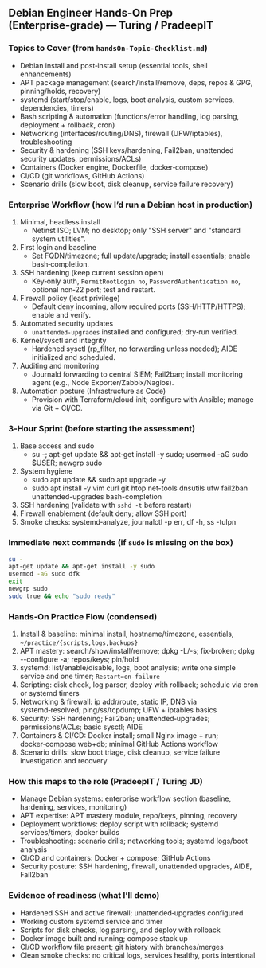 ## Debian Engineer Hands‑On Prep (Enterprise‑grade) — Turing / PradeepIT

### Topics to Cover (from `handsOn-Topic-Checklist.md`)
- Debian install and post‑install setup (essential tools, shell enhancements)
- APT package management (search/install/remove, deps, repos & GPG, pinning/holds, recovery)
- systemd (start/stop/enable, logs, boot analysis, custom services, dependencies, timers)
- Bash scripting & automation (functions/error handling, log parsing, deployment + rollback, cron)
- Networking (interfaces/routing/DNS), firewall (UFW/iptables), troubleshooting
- Security & hardening (SSH keys/hardening, Fail2ban, unattended security updates, permissions/ACLs)
- Containers (Docker engine, Dockerfile, docker‑compose)
- CI/CD (git workflows, GitHub Actions)
- Scenario drills (slow boot, disk cleanup, service failure recovery)

### Enterprise Workflow (how I’d run a Debian host in production)
1. Minimal, headless install
   - Netinst ISO; LVM; no desktop; only "SSH server" and "standard system utilities".
2. First login and baseline
   - Set FQDN/timezone; full update/upgrade; install essentials; enable bash‑completion.
3. SSH hardening (keep current session open)
   - Key‑only auth, `PermitRootLogin no`, `PasswordAuthentication no`, optional non‑22 port; test and restart.
4. Firewall policy (least privilege)
   - Default deny incoming, allow required ports (SSH/HTTP/HTTPS); enable and verify.
5. Automated security updates
   - `unattended‑upgrades` installed and configured; dry‑run verified.
6. Kernel/sysctl and integrity
   - Hardened sysctl (rp_filter, no forwarding unless needed); AIDE initialized and scheduled.
7. Auditing and monitoring
   - Journald forwarding to central SIEM; Fail2ban; install monitoring agent (e.g., Node Exporter/Zabbix/Nagios).
8. Automation posture (Infrastructure as Code)
   - Provision with Terraform/cloud‑init; configure with Ansible; manage via Git + CI/CD.

### 3‑Hour Sprint (before starting the assessment)
1) Base access and sudo
   - su -; apt‑get update && apt‑get install -y sudo; usermod -aG sudo $USER; newgrp sudo
2) System hygiene
   - sudo apt update && sudo apt upgrade -y
   - sudo apt install -y vim curl git htop net-tools dnsutils ufw fail2ban unattended-upgrades bash-completion
3) SSH hardening (validate with `sshd -t` before restart)
4) Firewall enablement (default deny; allow SSH port)
5) Smoke checks: systemd‑analyze, journalctl -p err, df -h, ss -tulpn

### Immediate next commands (if `sudo` is missing on the box)
```bash
su -
apt-get update && apt-get install -y sudo
usermod -aG sudo dfk
exit
newgrp sudo
sudo true && echo "sudo ready"
```

### Hands‑On Practice Flow (condensed)
1) Install & baseline: minimal install, hostname/timezone, essentials, `~/practice/{scripts,logs,backups}`
2) APT mastery: search/show/install/remove; dpkg -L/-s; fix‑broken; dpkg --configure -a; repos/keys; pin/hold
3) systemd: list/enable/disable, logs, boot analysis; write one simple service and one timer; `Restart=on-failure`
4) Scripting: disk check, log parser, deploy with rollback; schedule via cron or systemd timers
5) Networking & firewall: ip addr/route, static IP, DNS via systemd‑resolved; ping/ss/tcpdump; UFW + iptables basics
6) Security: SSH hardening; Fail2ban; unattended‑upgrades; permissions/ACLs; basic sysctl; AIDE
7) Containers & CI/CD: Docker install; small Nginx image + run; docker‑compose web+db; minimal GitHub Actions workflow
8) Scenario drills: slow boot triage, disk cleanup, service failure investigation and recovery

### How this maps to the role (PradeepIT / Turing JD)
- Manage Debian systems: enterprise workflow section (baseline, hardening, services, monitoring)
- APT expertise: APT mastery module, repo/keys, pinning, recovery
- Deployment workflows: deploy script with rollback; systemd services/timers; docker builds
- Troubleshooting: scenario drills; networking tools; systemd logs/boot analysis
- CI/CD and containers: Docker + compose; GitHub Actions
- Security posture: SSH hardening, firewall, unattended upgrades, AIDE, Fail2ban

### Evidence of readiness (what I’ll demo)
- Hardened SSH and active firewall; unattended‑upgrades configured
- Working custom systemd service and timer
- Scripts for disk checks, log parsing, and deploy with rollback
- Docker image built and running; compose stack up
- CI/CD workflow file present; git history with branches/merges
- Clean smoke checks: no critical logs, services healthy, ports intentional